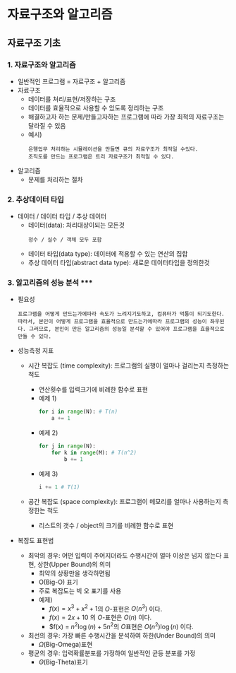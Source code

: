 # 자료구조와 알고리즘

## 자료구조 기초
### 1. 자료구조와 알고리즘 
- 일반적인 프로그램 = 자료구조 + 알고리즘
- 자료구조 
    - 데이터를 처리/표현/저장하는 구조
    - 데이터를 효율적으로 사용할 수 있도록 정리하는 구조
    - 해결하고자 하는 문제/만들고자하는 프로그램에 따라 가장 최적의 자료구조는 달라질 수 있음
    - 예시)
        ```
        은행업무 처리하는 시뮬레이션을 만들면 큐의 자료구조가 최적일 수있다.
        조직도를 만드는 프로그램은 트리 자료구조가 최적일 수 있다.
        ```
- 알고리즘
    - 문제를 처리하는 절차

### 2. 추상데이터 타입
- 데이터 / 데이터 타입 / 추상 데이터
    - 데이터(data): 처리대상이되는 모든것
        ```
        정수 / 실수 / 객체 모두 포함
        ```
    - 데이터 타입(data type): 데이터에 적용할 수 있는 연산의 집합
    - 추상 데이터 타입(abstract data type): 새로운 데이터타입을 정의한것

### 3. 알고리즘의 성능 분석 ***
- 필요성

    ```
    프로그램을 어떻게 만드는가에따라 속도가 느려지기도하고, 컴퓨터가 먹통이 되기도한다. 따라서, 본인이 어떻게 프로그램을 효율적으로 만드는가에따라 프로그램의 성능이 좌우된다. 그러므로, 본인이 만든 알고리즘의 성능일 분석할 수 있어야 프로그램을 효율적으로 만들 수 있다.    
    ```
- 성능측정 지표
    - 시간 복잡도 (time complexity): 프로그램의 실행이 얼마나 걸리는지 측정하는 척도
        - 연산횟수를 입력크기에 비례한 함수로 표현
        - 예제 1)
            ```python
            for i in range(N): # T(n)
                a += 1
            ```
        - 예제 2)
            ```python
            for j in range(N):
                for k in range(M): # T(n^2)
                    b += 1
            ```
        - 예제 3)
            ```python
            i += 1 # T(1)
            ```

    - 공간 복잡도 (space complexity): 프로그램이 메모리를 얼마나 사용하는지 측정한는 척도
        - 리스트의 갯수 / object의 크기를 비례한 함수로 표현

- 복잡도 표현법
    - 최악의 경우: 어떤 입력이 주어지더라도 수행시간이 얼마 이상은 넘지 않는다 표현, 상한(Upper Bound)의 의미
        - 최약의 상황만을 생각하면됨
        - O(Big-O) 표기
        - 주로 복잡도는 빅 오 표기를 사용
        - 예제) 
            - $f(x) = x^3 + x^2+1$의 $O$-표현은 $O(n^3)$ 이다.
            - $f(x) = 2x + 10$ 의 $O$-표현은 $O(n)$ 이다.
            - $f(x) = $n^2\log(n) + 5n^2$의 $O$표현은 $O(n^2)\log(n)$ 이다.
    - 최선의 경우: 가장 빠른 수행시간을 분석하여 하한(Under Bound)의 의미
        - $\Omega$(Big-Omega)표현
    - 평균의 경우: 입력확률분포를 가정하여 일반적인 균등 분포를 가정
        - $\Theta$(Big-Theta)표기  
        

